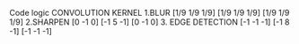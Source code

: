 Code logic
CONVOLUTION KERNEL
1.BLUR
[1/9 1/9 1/9]
[1/9 1/9 1/9]
[1/9 1/9 1/9]
2.SHARPEN
[0 -1 0]
[-1 5 -1]
[0 -1 0]
3. EDGE DETECTION
[-1 -1 -1]
[-1 8 -1]
[-1 -1 -1]
